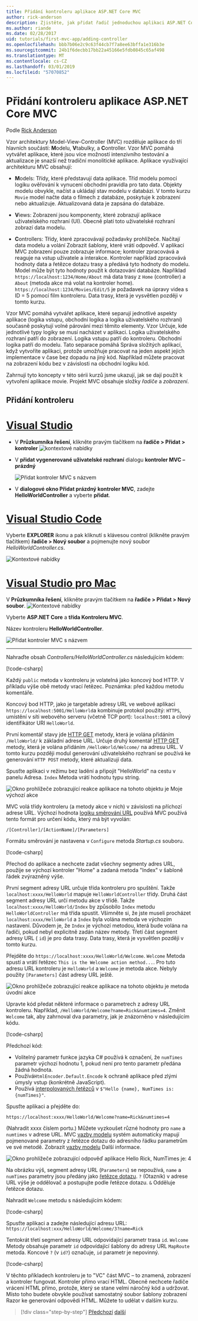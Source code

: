 ```yaml
---
title: Přidání kontroleru aplikace ASP.NET Core MVC
author: rick-anderson
description: Zjistěte, jak přidat řadič jednoduchou aplikaci ASP.NET Core MVC.
ms.author: riande
ms.date: 02/28/2017
uid: tutorials/first-mvc-app/adding-controller
ms.openlocfilehash: bbb7b06e2c9c63f44cb7f7a8ee63bffa1e316b3e
ms.sourcegitcommit: 24b1f6decbb17bb22a45166e5fdb0845c65af498
ms.translationtype: MT
ms.contentlocale: cs-CZ
ms.lasthandoff: 03/01/2019
ms.locfileid: "57070852"
---
```

# <a name="add-a-controller-to-an-aspnet-core-mvc-app"></a>Přidání kontroleru aplikace ASP.NET Core MVC

Podle [Rick Anderson](https://twitter.com/RickAndMSFT)

Vzor architektury Model-View-Controller (MVC) rozděluje aplikace do tří hlavních součástí: **M**odelu, **V**tabulky, a **C**ontroller. Vzor MVC pomáhá vytvářet aplikace, které jsou více možností intenzivního testování a aktualizace je snazší než tradiční monolitické aplikace. Aplikace využívající architekturu MVC obsahují:

* **M**odels: Třídy, které představují data aplikace. Tříd modelu pomocí logiku ověřování k vynucení obchodní pravidla pro tato data. Objekty modelu obvykle, načíst a ukládají stav modelu v databázi. V tomto kurzu `Movie` model načte data o filmech z databáze, poskytuje k zobrazení nebo aktualizuje. Aktualizovaná data je zapsána do databáze.

* **V**iews: Zobrazení jsou komponenty, které zobrazují aplikace uživatelského rozhraní (UI). Obecně platí toto uživatelské rozhraní zobrazí data modelu.

* **C**ontrollers: Třídy, které zpracovávají požadavky prohlížeče. Načítají data modelu a volání Zobrazit šablony, které vrátí odpověď. V aplikaci MVC zobrazení pouze zobrazuje informace; kontroler zpracovává a reaguje na vstup uživatele a interakce. Kontroler například zpracovává hodnoty data a řetězce dotazu trasy a předává tyto hodnoty do modelu. Model může být tyto hodnoty použít k dotazování databáze. Například `https://localhost:1234/Home/About` má data trasy z `Home` (controller) a `About` (metoda akce má volat na kontroler home). `https://localhost:1234/Movies/Edit/5` je požadavek na úpravy videa s ID = 5 pomocí film kontroleru. Data trasy, která je vysvětlen později v tomto kurzu.

Vzor MVC pomáhá vytvářet aplikace, které separují jednotlivé aspekty aplikace (logika vstupu, obchodní logika a logika uživatelského rozhraní) současně poskytují volné párování mezi těmito elementy. Vzor Určuje, kde jednotlivé typy logiky se musí nacházet v aplikaci. Logika uživatelského rozhraní patří do zobrazení. Logika vstupu patří do kontroleru. Obchodní logika patří do modelu. Tato separace pomáhá Správa složitých aplikací, když vytvoříte aplikaci, protože umožňuje pracovat na jeden aspekt jejich implementace v čase bez dopadu na jiný kód. Například můžete pracovat na zobrazení kódu bez v závislosti na obchodní logiku kód.

Zahrnují tyto koncepty v této sérii kurzů jsme ukazují, jak se dají použít k vytvoření aplikace movie. Projekt MVC obsahuje složky *řadiče* a *zobrazení*.

## <a name="add-a-controller"></a>Přidání kontroleru

<!-- VS -------------------------->
# <a name="visual-studiotabvisual-studio"></a>[Visual Studio](#tab/visual-studio)

* V **Průzkumníka řešení**, klikněte pravým tlačítkem na **řadiče > Přidat > kontroler**
  ![kontextové nabídky](adding-controller/_static/add_controller.png)

* V **přidat vygenerované uživatelské rozhraní** dialogu **kontroler MVC – prázdný**

  ![Přidat kontroler MVC s názvem](adding-controller/_static/ac.png)

* V **dialogové okno Přidat prázdný kontroler MVC**, zadejte **HelloWorldController** a vyberte **přidat**.

<!-- Code -------------------------->
# <a name="visual-studio-codetabvisual-studio-code"></a>[Visual Studio Code](#tab/visual-studio-code)

Vyberte **EXPLORER** ikonu a pak kliknutí s klávesou control (klikněte pravým tlačítkem) **řadiče > Nový soubor** a pojmenujte nový soubor *HelloWorldController.cs*.

  ![Kontextové nabídky](~/tutorials/first-mvc-app-xplat/adding-controller/_static/new_file.png)

<!-- Mac -------------------------->
# <a name="visual-studio-for-mactabvisual-studio-mac"></a>[Visual Studio pro Mac](#tab/visual-studio-mac)

V **Průzkumníka řešení**, klikněte pravým tlačítkem na **řadiče > Přidat > Nový soubor**.
![Kontextové nabídky](~/tutorials/first-mvc-app-mac/adding-controller/_static/add_controller.png)

Vyberte **ASP.NET Core** a **třída Kontroleru MVC**.

Název kontroleru **HelloWorldController**.

![Přidat kontroler MVC s názvem](~/tutorials/first-mvc-app-mac/adding-controller/_static/ac.png)

---
<!-- End of VS tabs -->

Nahraďte obsah *Controllers/HelloWorldController.cs* následujícím kódem:

[!code-csharp[](~/tutorials/first-mvc-app/start-mvc/sample/MvcMovie/Controllers/HelloWorldController.cs?name=snippet_1)]

Každý `public` metoda v kontroleru je volatelná jako koncový bod HTTP. V příkladu výše obě metody vrací řetězec. Poznámka: před každou metodu komentáře.

Koncový bod HTTP, jako je targetable adresy URL ve webové aplikaci `https://localhost:5001/HelloWorld`a kombinuje protokol použitý: `HTTPS`, umístění v síti webového serveru (včetně TCP port): `localhost:5001` a cílový identifikátor URI `HelloWorld`.

První komentář stavy jde [HTTP GET](https://www.w3schools.com/tags/ref_httpmethods.asp) metody, která je volána přidáním `/HelloWorld/` k základní adrese URL. Určuje druhý komentář [HTTP GET](http://www.w3.org/Protocols/rfc2616/rfc2616-sec9.html) metody, která je volána přidáním `/HelloWorld/Welcome/` na adresu URL. V tomto kurzu později modul generování uživatelského rozhraní se používá ke generování `HTTP POST` metody, které aktualizují data.

Spusťte aplikaci v režimu bez ladění a připojit "HelloWorld" na cestu v panelu Adresa. `Index` Metoda vrátí hodnotu typu string.

![Okno prohlížeče zobrazující reakce aplikace na tohoto objektu je Moje výchozí akce](~/tutorials/first-mvc-app/adding-controller/_static/hell1.png)

MVC volá třídy kontroleru (a metody akce v nich) v závislosti na příchozí adrese URL. Výchozí hodnota [logiku směrování URL](xref:mvc/controllers/routing) používá MVC používá tento formát pro určení kódu, který má být vyvolán:

`/[Controller]/[ActionName]/[Parameters]`

Formátu směrování je nastavena v `Configure` metoda *Startup.cs* souboru.

[!code-csharp[](~/tutorials/first-mvc-app/start-mvc/sample/MvcMovie/Startup.cs?name=snippet_1&highlight=5)]

<!-- 
Add link to explain lambda.
Remove link for simplified tutorial.
-->

Přechod do aplikace a nechcete zadat všechny segmenty adres URL, použije se výchozí kontroler "Home" a zadaná metoda "Index" v šabloně řádek zvýrazněný výše.

První segment adresy URL určuje třída kontroleru pro spuštění. Takže `localhost:xxxx/HelloWorld` mapuje `HelloWorldController` třídy. Druhá část segment adresy URL určí metodu akce v třídě. Takže `localhost:xxxx/HelloWorld/Index` by způsobilo `Index` metodu `HelloWorldController` má třída spustit. Všimněte si, že jste museli procházet `localhost:xxxx/HelloWorld` a `Index` byla volána metoda ve výchozím nastavení. Důvodem je, že `Index` je výchozí metodou, která bude volána na řadiči, pokud nebyl explicitně zadán název metody. Třetí část segment adresy URL ( `id`) je pro data trasy. Data trasy, která je vysvětlen později v tomto kurzu.

Přejděte do `https://localhost:xxxx/HelloWorld/Welcome`. `Welcome` Metoda spustí a vrátí řetězec `This is the Welcome action method...`. Pro tuto adresu URL kontroleru je `HelloWorld` a `Welcome` je metoda akce. Nebyly použity `[Parameters]` část adresy URL ještě.

![Okno prohlížeče zobrazující reakce aplikace na tohoto objektu je metoda úvodní akce](~/tutorials/first-mvc-app/adding-controller/_static/welcome.png)

Upravte kód předat některé informace o parametrech z adresy URL kontroleru. Například, `/HelloWorld/Welcome?name=Rick&numtimes=4`. Změnit `Welcome` tak, aby zahrnoval dva parametry, jak je znázorněno v následujícím kódu.

[!code-csharp[](~/tutorials/first-mvc-app/start-mvc/sample/MvcMovie/Controllers/HelloWorldController.cs?name=snippet_2)]

Předchozí kód:

* Volitelný parametr funkce jazyka C# používá k označení, že `numTimes` parametr výchozí hodnotu 1, pokud není pro tento parametr předána žádná hodnota. <!-- remove for simplified -->
* Používá`HtmlEncoder.Default.Encode` k ochraně aplikace před zlými úmysly vstup (konkrétně JavaScript).
* Používá [interpolovaných řetězců](/dotnet/articles/csharp/language-reference/keywords/interpolated-strings) v `$"Hello {name}, NumTimes is: {numTimes}"`. <!-- remove for simplified -->

Spusťte aplikaci a přejděte do:

   `https://localhost:xxxx/HelloWorld/Welcome?name=Rick&numtimes=4`

(Nahradit xxxx číslem portu.) Můžete vyzkoušet různé hodnoty pro `name` a `numtimes` v adrese URL. MVC [vazby modelu](xref:mvc/models/model-binding) systém automaticky mapují pojmenované parametry z řetězce dotazu do adresního řádku parametrům ve své metodě. Zobrazit [vazby modelu](xref:mvc/models/model-binding) Další informace.

![Okno prohlížeče zobrazující odpověď aplikace Hello Rick, NumTimes je: 4](~/tutorials/first-mvc-app/adding-controller/_static/rick4.png)

Na obrázku výš, segment adresy URL (`Parameters`) se nepoužívá, `name` a `numTimes` parametry jsou předány jako [řetězce dotazu](https://wikipedia.org/wiki/Query_string). `?` (Otazník) v adrese URL výše je oddělovač a postupujte podle řetězce dotazu. `&` Odděluje řetězce dotazu.

Nahradit `Welcome` metodu s následujícím kódem:

[!code-csharp[](~/tutorials/first-mvc-app/start-mvc/sample/MvcMovie/Controllers/HelloWorldController.cs?name=snippet_3)]

Spusťte aplikaci a zadejte následující adresu URL: `https://localhost:xxx/HelloWorld/Welcome/3?name=Rick`

Tentokrát třetí segment adresy URL odpovídající parametr trasa `id`. `Welcome` Metody obsahuje parametr `id` odpovídající šablony do adresy URL `MapRoute` metoda. Koncové `?` (v `id?`) označuje, `id` parametr je nepovinný.

[!code-csharp[](~/tutorials/first-mvc-app/start-mvc/sample/MvcMovie/Startup.cs?name=snippet_1&highlight=5)]

V těchto příkladech kontroleru je to "VC" část MVC – to znamená, zobrazení a kontroler fungovat. Kontroler přímo vrací HTML. Obecně nechcete řadiče vrácení HTML přímo, protože, který se stane velmi náročný kód a udržovat. Místo toho budete obvykle používat samostatný soubor šablony zobrazení Razor ke generování odpovědi HTML. Můžete to udělat v dalším kurzu.


> [!div class="step-by-step"]
> [Předchozí](start-mvc.md)
> [další](adding-view.md)
